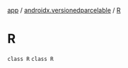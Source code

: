 [app](../../index.md) / [androidx.versionedparcelable](../index.md) / [R](./index.md)

# R

`class R`
`class R`